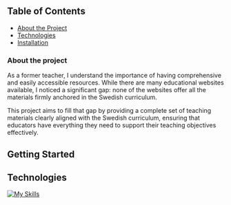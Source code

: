 
## Table of Contents
- [About the Project](#about-the-project)
- [Technologies](#technologies)
- [Installation](#installation)

### About the project 
As a former teacher, I understand the importance of having comprehensive and easily accessible resources. While there are many educational websites available, I noticed a significant gap: none of the websites offer all the materials firmly anchored in the Swedish curriculum. 

This project aims to fill that gap by providing a complete set of teaching materials clearly aligned with the Swedish curriculum, ensuring that educators have everything they need to support their teaching objectives effectively. 

## Getting Started

## Technologies
[![My Skills](https://skillicons.dev/icons?i=nextjs,convex,tailwindcss)](https://skillicons.dev)


